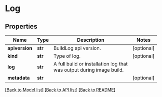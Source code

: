 # Log

## Properties
Name | Type | Description | Notes
------------ | ------------- | ------------- | -------------
**apiversion** | **str** | BuildLog api version.  | [optional] 
**kind** | **str** | Type of log.  | [optional] 
**log** | **str** | A full build or installation log that was output during image build.  | 
**metadata** | **str** |  | [optional] 

[[Back to Model list]](../README.md#documentation-for-models) [[Back to API list]](../README.md#documentation-for-api-endpoints) [[Back to README]](../README.md)

